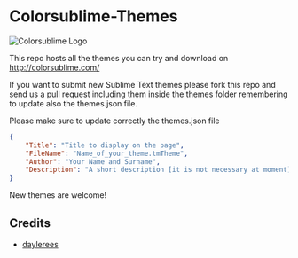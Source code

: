 Colorsublime-Themes
===================


![Colorsublime Logo](http://colorsublime.com/img/ColorSublime_logo.png "Colorsublime")

This repo hosts all the themes you can try and download on http://colorsublime.com/

If you want to submit new Sublime Text themes please fork this repo and send us a pull request including them inside the themes folder remembering to update also the themes.json file.

Please make sure to update correctly the themes.json file

```json
{
	"Title": "Title to display on the page",
	"FileName": "Name_of_your_theme.tmTheme",
	"Author": "Your Name and Surname",
	"Description": "A short description [it is not necessary at moment]"
}
```

New themes are welcome!

## Credits

 - [daylerees](https://github.com/daylerees/)
